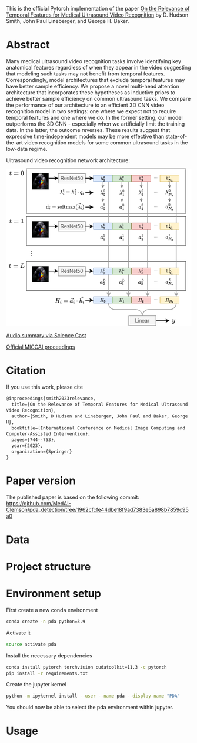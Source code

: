This is the official Pytorch implementation of the paper [On the Relevance of Temporal Features for Medical Ultrasound Video
  Recognition](https://arxiv.org/abs/2310.10453) by D. Hudson Smith, John Paul Lineberger, and George H. Baker.

# Abstract
Many medical ultrasound video recognition tasks involve identifying key anatomical features regardless of when they appear in the video suggesting that modeling such tasks may not benefit from temporal features. Correspondingly, model architectures that exclude temporal features may have better sample efficiency. We propose a novel multi-head attention architecture that incorporates these hypotheses as inductive priors to achieve better sample efficiency on common ultrasound tasks. We compare the performance of our architecture to an efficient 3D CNN video recognition model in two settings: one where we expect not to require temporal features and one where we do. In the former setting, our model outperforms the 3D CNN - especially when we artificially limit the training data. In the latter, the outcome reverses. These results suggest that expressive time-independent models may be more effective than state-of-the-art video recognition models for some common ultrasound tasks in the low-data regime.

Ultrasound video recognition network architecture: 

![Architecture diagram](arch.png)

[Audio summary via Science Cast](https://sciencecast.org/casts/qm1b5xtar48l)

[Official MICCAI proceedings](https://link.springer.com/chapter/10.1007/978-3-031-43895-0_70)

# Citation
If you use this work, please cite
```
@inproceedings{smith2023relevance,
  title={On the Relevance of Temporal Features for Medical Ultrasound Video Recognition},
  author={Smith, D Hudson and Lineberger, John Paul and Baker, George H},
  booktitle={International Conference on Medical Image Computing and Computer-Assisted Intervention},
  pages={744--753},
  year={2023},
  organization={Springer}
}
```

# Paper version
The published paper is based on the following commit: https://github.com/MedAI-Clemson/pda_detection/tree/1962cfcfe44dbe18f9ad7383e5a898b7859c95a0 

# Data

# Project structure
 
# Environment setup
First create a new conda environment
```bash
conda create -n pda python=3.9
```

Activate it
```bash
source activate pda
```

Install the necessary dependencies
```bash
conda install pytorch torchvision cudatoolkit=11.3 -c pytorch
pip install -r requirements.txt
```

Create the jupyter kernel
```bash
python -m ipykernel install --user --name pda --display-name "PDA"
```

You should now be able to select the pda environment within jupyter.

# Usage
